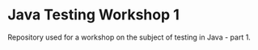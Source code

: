 # Java Testing Workshop 1
Repository used for a workshop on the subject of testing in Java - part 1.
